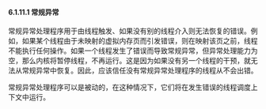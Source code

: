 #### 6.1.11.1  常规异常

常规异常处理程序用于由线程触发、如果没有别的线程介入则无法恢复的错误。例如，如果某个线程由于未映射的虚拟内存页而引发错误，则在映射该页之前，线程不能执行任何操作。如果一个线程发生了错误而导致常规异常，但异常处理能力为空，那么内核将暂停线程，不再运行。这是因为如果没有另一个线程的干预，就无法从常规异常中恢复。因此，应该信任没有常规异常处理程序的线程从不会出错。

常规异常处理程序可以是被动的，在这种情况下，它们将在发生错误的线程调度上下文中运行。
